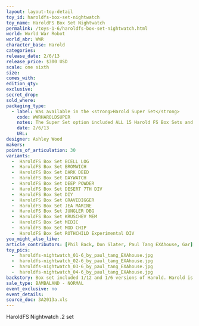```yaml
---
layout: layout-toy-detail 
toy_id: haroldfs-box-set-nightwatch
toy_name: HaroldFS Box Set Nightwatch
permalink: /toys-1-6/haroldfs-box-set-nightwatch.html
world: World War Robot
world_abr: WWR
character_base: Harold
categories: 
release_date: 2/6/13
release_price: $300 USD
scale: one sixth
size: 
comes_with: 
edition_qty: 
exclusive: 
secret_drop: 
sold_where: 
packaging_type:
  - label: Was available in the <strong>Harold Super Set</strong>
    code: WWRHAROLDSUPER
    notes: The Super Set option included ALL 15 Harold FS Box Sets and a signed print. Available at the same time as the regular release @ $4000 USD.
    date: 2/6/13
    URL: 
designer: Ashley Wood
makers: 
points_of_articulation: 30
variants: 
  -  HaroldFS Box Set BCELL LOG
  -  HaroldFS Box Set BROMWICH
  -  HaroldFS Box Set DARK DEED
  -  HaroldFS Box Set DAYWATCH
  -  HaroldFS Box Set DEEP POWDER
  -  HaroldFS Box Set DESERT 7TH DIV
  -  HaroldFS Box Set DIY
  -  HaroldFS Box Set GRAVEDIGGER
  -  HaroldFS Box Set JEA MARINE
  -  HaroldFS Box Set JUNGLER DBG
  -  HaroldFS Box Set KRUSCHEV MEM
  -  HaroldFS Box Set MEDIC
  -  HaroldFS Box Set MOD CHIP
  -  HaroldFS Box Set ROTHCHILD Experimental DIV
you_might_also_like: 
article_contributors: [Phil Back, Don Slater, Paul Tang EXAhouse, Gar]
toy_pics: 
  -  haroldfs-nightwatch_01-6_by_paul_tang_EXAhouse.jpg
  -  haroldfs-nightwatch_02-6_by_paul_tang_EXAhouse.jpg
  -  haroldfs-nightwatch_03-6_by_paul_tang_EXAhouse.jpg
  -  haroldfs-nightwatch_04-6_by_paul_tang_EXAhouse.jpg
backstory: Box set included 1/12 and 1/6 versions of Harold. Harold is described by Ashley Wood as, "...one of the best (releases), and no doubt the dearest of all the WWR bots out there!". <a href="https://www.worldofthreea.com/threea-production-blog/qa38" target="_blank">Q and A - 38</a>
sale_type: BAMBALAND - NORMAL
event_exclusive: no
event_details: 
source_doc: 3A2013a.xls
---
```

HaroldFS Nightwatch .2 set